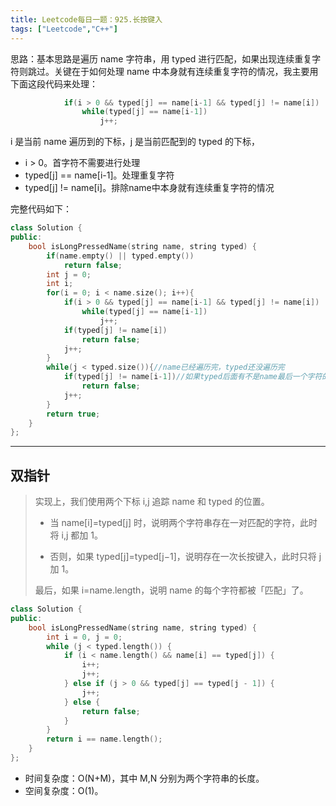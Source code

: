 ```yaml
---
title: Leetcode每日一题：925.长按键入
tags: ["Leetcode","C++"]
---
```


思路：基本思路是遍历 name 字符串，用 typed 进行匹配，如果出现连续重复字符则跳过。关键在于如何处理 name 中本身就有连续重复字符的情况，我主要用下面这段代码来处理：

~~~c++
            if(i > 0 && typed[j] == name[i-1] && typed[j] != name[i])
                while(typed[j] == name[i-1])
                    j++;
~~~

i 是当前 name 遍历到的下标，j 是当前匹配到的 typed 的下标，

* i > 0。首字符不需要进行处理
* typed[j] == name[i-1]。处理重复字符
* typed[j] != name[i]。排除name中本身就有连续重复字符的情况

完整代码如下：

~~~c++
class Solution {
public:
    bool isLongPressedName(string name, string typed) {
        if(name.empty() || typed.empty())
            return false;
        int j = 0;
        int i;
        for(i = 0; i < name.size(); i++){
            if(i > 0 && typed[j] == name[i-1] && typed[j] != name[i])
                while(typed[j] == name[i-1])
                    j++;
            if(typed[j] != name[i])
                return false;
            j++;
        }
        while(j < typed.size()){//name已经遍历完，typed还没遍历完
            if(typed[j] != name[i-1])//如果typed后面有不是name最后一个字符的重复字符
                return false;
            j++;
        }
        return true;
    }
};
~~~

***

## 双指针

> 实现上，我们使用两个下标 i,j 追踪 name 和 typed 的位置。
>
> * 当 name[i]=typed[j] 时，说明两个字符串存在一对匹配的字符，此时将 i,j 都加 1。
>
> * 否则，如果 typed[j]=typed[j−1]，说明存在一次长按键入，此时只将 j 加 1。
>
> 最后，如果 i=name.length，说明 name 的每个字符都被「匹配」了。
>

~~~c++
class Solution {
public:
    bool isLongPressedName(string name, string typed) {
        int i = 0, j = 0;
        while (j < typed.length()) {
            if (i < name.length() && name[i] == typed[j]) {
                i++;
                j++;
            } else if (j > 0 && typed[j] == typed[j - 1]) {
                j++;
            } else {
                return false;
            }
        }
        return i == name.length();
    }
};
~~~

- 时间复杂度：O(N+M)，其中 M,N 分别为两个字符串的长度。
- 空间复杂度：O(1)。
